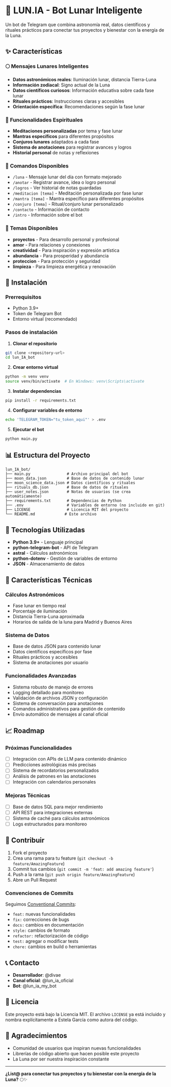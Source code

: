 # 🌙 LUN.IA - Bot Lunar Inteligente

Un bot de Telegram que combina astronomía real, datos científicos y rituales prácticos para conectar tus proyectos y bienestar con la energía de la Luna.

## ✨ Características

### 🌕 **Mensajes Lunares Inteligentes**
- **Datos astronómicos reales**: Iluminación lunar, distancia Tierra-Luna
- **Información zodiacal**: Signo actual de la Luna
- **Datos científicos curiosos**: Información educativa sobre cada fase lunar
- **Rituales prácticos**: Instrucciones claras y accesibles
- **Orientación específica**: Recomendaciones según la fase lunar

### 🧘 **Funcionalidades Espirituales**
- **Meditaciones personalizadas** por tema y fase lunar
- **Mantras específicos** para diferentes propósitos
- **Conjuros lunares** adaptados a cada fase
- **Sistema de anotaciones** para registrar avances y logros
- **Historial personal** de notas y reflexiones

### 📱 **Comandos Disponibles**
- `/luna` - Mensaje lunar del día con formato mejorado
- `/anotar` - Registrar avance, idea o logro personal
- `/logros` - Ver historial de notas guardadas
- `/meditacion [tema]` - Meditación personalizada por fase lunar
- `/mantra [tema]` - Mantra específico para diferentes propósitos
- `/conjuro [tema]` - Ritual/conjuro lunar personalizado
- `/contacto` - Información de contacto
- `/intro` - Información sobre el bot

### 🎯 **Temas Disponibles**
- **proyectos** - Para desarrollo personal y profesional
- **amor** - Para relaciones y conexiones
- **creatividad** - Para inspiración y expresión artística
- **abundancia** - Para prosperidad y abundancia
- **proteccion** - Para protección y seguridad
- **limpieza** - Para limpieza energética y renovación

## 🚀 Instalación

### Prerrequisitos
- Python 3.9+
- Token de Telegram Bot
- Entorno virtual (recomendado)

### Pasos de instalación

1. **Clonar el repositorio**
```bash
git clone <repository-url>
cd lun_IA_bot
```

2. **Crear entorno virtual**
```bash
python -m venv venv
source venv/bin/activate  # En Windows: venv\Scripts\activate
```

3. **Instalar dependencias**
```bash
pip install -r requirements.txt
```

4. **Configurar variables de entorno**
```bash
echo 'TELEGRAM_TOKEN="tu_token_aqui"' > .env
```

5. **Ejecutar el bot**
```bash
python main.py
```

## 📊 Estructura del Proyecto

```
lun_IA_bot/
├── main.py                # Archivo principal del bot
├── moon_data.json         # Base de datos de contenido lunar
├── moon_science_data.json # Datos científicos y rituales
├── rituals_db.json        # Base de datos de rituales
├── user_notes.json        # Notas de usuarios (se crea automáticamente)
├── requirements.txt       # Dependencias de Python
├── .env                   # Variables de entorno (no incluido en git)
├── LICENSE                # Licencia MIT del proyecto
└── README.md             # Este archivo
```

## 🔧 Tecnologías Utilizadas

- **Python 3.9+** - Lenguaje principal
- **python-telegram-bot** - API de Telegram
- **astral** - Cálculos astronómicos
- **python-dotenv** - Gestión de variables de entorno
- **JSON** - Almacenamiento de datos

## 🌟 Características Técnicas

### **Cálculos Astronómicos**
- Fase lunar en tiempo real
- Porcentaje de iluminación
- Distancia Tierra-Luna aproximada
- Horarios de salida de la luna para Madrid y Buenos Aires

### **Sistema de Datos**
- Base de datos JSON para contenido lunar
- Datos científicos específicos por fase
- Rituales prácticos y accesibles
- Sistema de anotaciones por usuario

### **Funcionalidades Avanzadas**
- Sistema robusto de manejo de errores
- Logging detallado para monitoreo
- Validación de archivos JSON y configuración
- Sistema de conversación para anotaciones
- Comandos administrativos para gestión de contenido
- Envío automático de mensajes al canal oficial

## 📈 Roadmap

### **Próximas Funcionalidades**
- [ ] Integración con APIs de LLM para contenido dinámico
- [ ] Predicciones astrológicas más precisas
- [ ] Sistema de recordatorios personalizados
- [ ] Análisis de patrones en las anotaciones
- [ ] Integración con calendarios personales

### **Mejoras Técnicas**
- [ ] Base de datos SQL para mejor rendimiento
- [ ] API REST para integraciones externas
- [ ] Sistema de caché para cálculos astronómicos
- [ ] Logs estructurados para monitoreo

## 🤝 Contribuir

1. Fork el proyecto
2. Crea una rama para tu feature (`git checkout -b feature/AmazingFeature`)
3. Commit tus cambios (`git commit -m 'feat: add amazing feature'`)
4. Push a la rama (`git push origin feature/AmazingFeature`)
5. Abre un Pull Request

### **Convenciones de Commits**
Seguimos [Conventional Commits](https://carlosazaustre.es/conventional-commits):
- `feat:` nuevas funcionalidades
- `fix:` correcciones de bugs
- `docs:` cambios en documentación
- `style:` cambios de formato
- `refactor:` refactorización de código
- `test:` agregar o modificar tests
- `chore:` cambios en build o herramientas

## 📞 Contacto

- **Desarrollador**: @divae
- **Canal oficial**: @lun_ia_oficial
- **Bot**: @lun_ia_my_bot

## 📄 Licencia

Este proyecto está bajo la Licencia MIT. El archivo `LICENSE` ya está incluido y nombra explícitamente a Estela García como autora del código.

## 🙏 Agradecimientos

- Comunidad de usuarios que inspiran nuevas funcionalidades
- Librerías de código abierto que hacen posible este proyecto
- La Luna por ser nuestra inspiración constante

---

**¿List@ para conectar tus proyectos y tu bienestar con la energía de la Luna?** 🌕✨ 